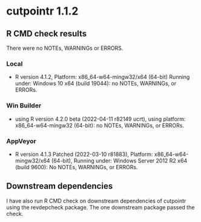 # cutpointr 1.1.2

## R CMD check results

There were no NOTEs, WARNINGs or ERRORS.

### Local
* R version 4.1.2, Platform: x86_64-w64-mingw32/x64 (64-bit) Running under: Windows 10 x64 (build 19044): no NOTEs, WARNINGs, or ERRORs.

### Win Builder
* using R version 4.2.0 beta (2022-04-11 r82149 ucrt), using platform: x86_64-w64-mingw32 (64-bit): no NOTEs, WARNINGs, or ERRORs.

### AppVeyor

* R version 4.1.3 Patched (2022-03-10 r81883), Platform: x86_64-w64-mingw32/x64 (64-bit), Running under: Windows Server 2012 R2 x64 (build 9600): No NOTEs, WARNINGs, or ERRORs.


## Downstream dependencies

I have also run R CMD check on downstream dependencies of cutpointr using the
revdepcheck package. The one downstream package passed the check.